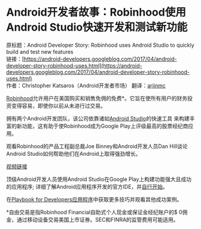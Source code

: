 # Android开发者故事：Robinhood使用Android Studio快速开发和测试新功能

原标题：Android Developer Story: Robinhood uses Android Studio to quickly build and test new features  
链接：[https://android-developers.googleblog.com/2017/04/android-developer-story-robinhood-uses.html](https://android-developers.googleblog.com/2017/04/android-developer-story-robinhood-uses.html)  
作者：Christopher Katsaros（Android开发者市场）
翻译：[arjinmc](https://github.com/arjinmc)  

[Robinhood](https://play.google.com/store/apps/details?id=com.robinhood.android)允许用户在美国购买和销售免佣的免费*。它旨在使所有用户的财务投资变得容易，即使你以前从未进行过交易。

拥有两个Android开发团队，该公司依靠诸如[Android Studio](https://developer.android.com/studio/index.html)的快速工具 来构建丰富的新功能，这有助于使Robinhood成为Google Play上评级最高的股票经纪商应用。

观看Robinhood的产品工程副总裁Joe Binney和Android开发人员Dan Hill谈论Android Studio如何帮助他们在Android上取得强劲增长。

[视频链接](https://youtu.be/p0JcLbXfYXA)

顶级Android开发人员使用Android Studio在Google Play上构建功能强大且成功的应用程序; 详细了解Android应用程序开发的官方IDE，并[自行开始](https://developer.android.com/studio/index.html)。

在[Playbook for Developers应用程序](https://g.co/play/playbook-androiddevblogposts-evergreen)中获取更多技巧并观看其他成功案例。

*自由交易是指Robinhood Financial自助式个人现金或保证金经纪账户的$ 0佣金，通过移动设备交易美国上市证券。SEC和FINRA的监管费用可能适用。

